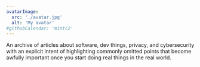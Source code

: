 ```yaml
---
avatarImage:
  src: './avatar.jpg'
  alt: 'My avatar'
#githubCalendar: 'mintc2'
---
```


An archive of articles about software, dev things, privacy, and cybersecurity with an explicit intent of highlighting commonly omitted points that become awfully important once you start doing real things in the real world.
